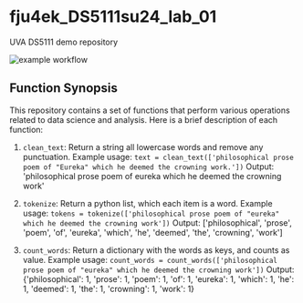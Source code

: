 # fju4ek_DS5111su24_lab_01
UVA DS5111 demo repository

![example workflow](https://github.com/ohashin2G/fju4ek_DS5111su24_lab_01/actions/workflows/validations.yml/badge.svg?branch=week4/testing_word_processors)


## Function Synopsis

This repository contains a set of functions that perform various operations related to data science and analysis. Here is a brief description of each function:

1. `clean_text`: Return a string all lowercase words and remove any punctuation.
	Example usage: `text = clean_text(['philosophical prose poem of "Eureka" which he deemed the crowning work.'])`
	Output: 'philosophical prose poem of eureka which he deemed the crowning work'

2. `tokenize`: Return a python list, which each item is a word.
	Example usage: `tokens = tokenize(['philosophical prose poem of "eureka" which he deemed the crowning work'])`
	Output: ['philosophical', 'prose', 'poem', 'of', 'eureka', 'which', 'he', 'deemed', 'the', 'crowning', 'work']

3. `count_words`: Return a dictionary with the words as keys, and counts as value.
	Example usage: `count_words = count_words(['philosophical prose poem of "eureka" which he deemed the crowning work'])`
	Output: {'philosophical': 1, 'prose': 1, 'poem': 1, 'of': 1, 'eureka': 1, 'which': 1, 'he': 1, 'deemed': 1, 'the': 1, 'crowning': 1, 'work': 1}

